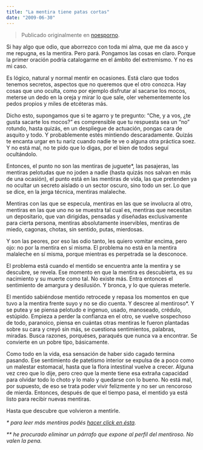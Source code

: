 ```yaml
---
title: "La mentira tiene patas cortas"
date: "2009-06-30"
---
```


> Publicado originalmente en [noesporno](/noesporno).

Si hay algo que odio, que aborrezco con toda mi alma, que me da asco y me repugna, es la mentira. Pero pará. Pongamos las cosas en claro. Porque la primer oración podría catalogarme en el ámbito del extremismo. Y no es mi caso.

Es lógico, natural y normal mentir en ocasiones. Está claro que todos tenemos secretos, aspectos que no queremos que el otro conozca. Hay cosas que uno oculta, como por ejemplo disfrutar al sacarse los mocos, meterse un dedo en la oreja y mirar lo que sale, oler vehementemente los pedos propios y miles de etcéteras más.

Dicho esto, supongamos que si te agarro y te pregunto: “Che, y a vos, ¿te gusta sacarte los mocos?” es comprensible que tu respuesta sea un “no” rotundo, hasta quizás, en un despliegue de actuación, pongas cara de asquito y todo. Y probablemente estés mintiendo descaradamente. Quizás te encanta urgar en tu nariz cuando nadie te ve o alguna otra práctica soez. Y no está mal, no te pido que lo digas, por el bien de todos seguí ocultándolo.

Entonces, el punto no son las mentiras de juguete*, las pasajeras, las mentiras pelotudas que no joden a nadie (hasta quizás nos salvan en más de una ocasión), el punto está en las mentiras de vida, las que pretenden ya no ocultar un secreto aislado o un sector oscuro, sino todo un ser. Lo que se dice, en la jerga técnica, mentiras malaleche.

Mentiras con las que se especula, mentiras en las que se involucra al otro, mentiras en las que uno no se muestra tal cual es, mentiras que necesitan un depositario, que van dirigidas, pensadas y diseñadas exclusivamente para cierta persona, mentiras absolutamente inservibles, mentiras de miedo, cagonas, chotas, sin sentido, putas, mierdosas.

Y son las peores, por eso las odio tanto, les quiero vomitar encima, pero ojo: no por la mentira en sí misma. El problema no está en la mentira malaleche en sí misma, porque mientras es perpetrada se la desconoce.

El problema está cuando el mentido se encuentra ante la mentira y se descubre, se revela. Ese momento en que la mentira es descubierta, es su nacimiento y su muerte como tal. No existe más. Entra entonces el sentimiento de amargura y desilusión. Y bronca, y lo que quieras meterle.

El mentido sabiéndose mentido retrocede y repasa los momentos en que tuvo a la mentira frente suyo y no se dio cuenta. Y descree al mentiroso*. Y se putea y se piensa pelotudo e ingenuo, usado, manoseado, crédulo, estúpido. Empieza a perder la confianza en el otro, se vuelve sospechoso de todo, paranoico, piensa en cuántas otras mentiras le fueron plantadas sobre su cara y creyó sin más, se cuestiona sentimientos, palabras, miradas. Busca razones, porquéses, paraqués que nunca va a encontrar. Se convierte en un pobre tipo, básicamente.

Como todo en la vida, esa sensación de haber sido cagado termina pasando. Ese sentimiento de patetismo interior se expulsa de a poco como un malestar estomacal, hasta que la flora intestinal vuelve a crecer. Alguna vez creo que lo dije, pero creo que la mente tiene esa extraña capacidad para olvidar todo lo choto y lo malo y quedarse con lo bueno. No está mal, por supuesto, de eso se trata poder vivir felizmente y no ser un rencoroso de mierda. Entonces, después de que el tiempo pasa, el mentido ya está listo para recibir nuevas mentiras.

Hasta que descubre que volvieron a mentirle.

_\* para leer más mentiras podés [hacer click en ésta](/noesporno/mentiras)._

_\*\* he procurado eliminar un párrafo que expone al perfil del mentiroso. No valen la pena._